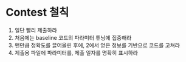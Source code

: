 # Contest 철칙

1. 일단 빨리 제출하라 
2. 처음에는 baseline 코드의 파라미터 튜닝에 집중해라
3. 왠만큼 정확도를 끌어올린 후에, 2에서 얻은 정보를 기반으로 코드를 고쳐라
4. 제출용 파일에 파라미터를, 제출 일자를 명확히 표시하라